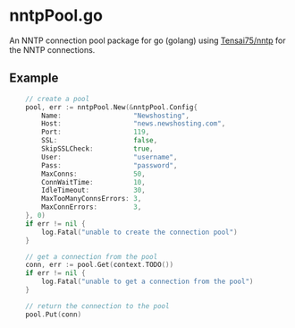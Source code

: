 nntpPool.go
=======

An NNTP connection pool package for go (golang) using  [Tensai75/nntp](https://github.com/Tensai75/nntp) for the NNTP connections.

Example
-------

```go
	// create a pool
	pool, err := nntpPool.New(&nntpPool.Config{
		Name:                  "Newshosting",
		Host:                  "news.newshosting.com",
		Port:                  119,
		SSL:                   false,
		SkipSSLCheck:          true,
		User:                  "username",
		Pass:                  "password",
		MaxConns:              50,
		ConnWaitTime:          10,
		IdleTimeout:           30,
		MaxTooManyConnsErrors: 3,
		MaxConnErrors:         3,
	}, 0)
	if err != nil {
		log.Fatal("unable to create the connection pool")
	}

	// get a connection from the pool
	conn, err := pool.Get(context.TODO())
	if err != nil {
		log.Fatal("unable to get a connection from the pool")
	}

	// return the connection to the pool
	pool.Put(conn)
```
